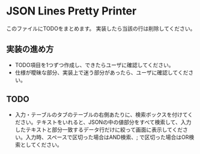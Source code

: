 # JSON Lines Pretty Printer

このファイルにTODOをまとめます。
実装したら当該の行は削除してください。

## 実装の進め方

- TODO項目を1つずつ作成し、できたらユーザに確認してください。
- 仕様が曖昧な部分、実装上で迷う部分があったら、ユーザに確認してください。

## TODO

- 入力・テーブルのタブのテーブルの右側あたりに、検索ボックスを付けてください。テキストをいれると、JSONの中の値部分をすべて検索して、入力したテキストと部分一致するデータ行だけに絞って画面に表示してください。入力時、スペースで区切った場合はAND検索、; で区切った場合はOR検索としてください。


